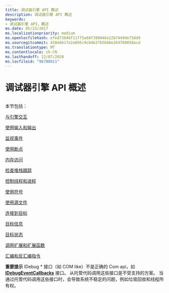 ```yaml
---
title: 调试器引擎 API 概述
description: 调试器引擎 API 概述
keywords:
- 调试器引擎 API，概述
ms.date: 05/23/2017
ms.localizationpriority: medium
ms.openlocfilehash: efed73846f11ff5a68f390946e22b7449de75dd9
ms.sourcegitcommit: 418e6617e2a695c9cb4b37b5b60e264760858acd
ms.translationtype: MT
ms.contentlocale: zh-CN
ms.lasthandoff: 12/07/2020
ms.locfileid: "96788811"
---
```

# <a name="debugger-engine-api-overview"></a>调试器引擎 API 概述


## <span id="ddk_debugger_engine_overview_dbx"></span><span id="DDK_DEBUGGER_ENGINE_OVERVIEW_DBX"></span>


本节包括：

[与引擎交互](interacting-with-the-engine.md)

[使用输入和输出](using-input-and-output.md)

[监视事件](monitoring-events.md)

[使用断点](using-breakpoints2.md)

[内存访问](memory-access.md)

[检查堆栈跟踪](examining-the-stack-trace.md)

[控制线程和进程](controlling-threads-and-processes.md)

[使用符号](using-symbols.md)

[使用源文件](using-source-files.md)

[连接到目标](connecting-to-targets.md)

[目标信息](target-information.md)

[目标状态](target-state.md)

[调用扩展和扩展函数](calling-extensions-and-extension-functions.md)

[汇编和反汇编指令](assembling-and-disassembling-instructions.md)

**重要提示**  IDebug \* 接口（如 COM like）不是正确的 Com api，如 [**IDebugEventCallbacks**](/windows-hardware/drivers/ddi/dbgeng/nn-dbgeng-idebugeventcallbacks) 接口。 从托管代码调用这些接口是不受支持的方案。 当通过托管代码调用这些接口时，会导致系统不稳定的问题，例如垃圾回收和线程所有权。

 

 

